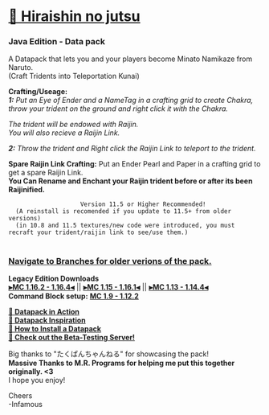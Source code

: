 # [🎥 Hiraishin no jutsu](https://youtu.be/dOuJNRJvqmY)
### Java Edition - Data pack  

A Datapack that lets you and your players become Minato Namikaze from Naruto.    
      (Craft Tridents into Teleportation Kunai)  

**Crafting/Useage:**   
_**1:** Put an Eye of Ender and a NameTag in a crafting grid to create Chakra, throw your trident on the ground and right click it with the Chakra._   

_The trident will be endowed with Raijin.   
You will also recieve a Raijin Link._  

_**2:** Throw the trident and Right click the Raijin Link to teleport to the trident._    

**Spare Raijin Link Crafting:** Put an Ender Pearl and Paper in a crafting grid to get a spare Raijin Link.    
      **You Can Rename and Enchant your Raijin trident before or after its been Raijinified.**  

                        Version 11.5 or Higher Recommended!  
      (A reinstall is recomended if you update to 11.5+ from older versions)  
      (in 10.8 and 11.5 textures/new code were introduced, you must recraft your trident/raijin link to see/use them.)
#

### [Navigate to Branches for older verions of the pack.](https://github.com/InfamousMusicify/Flying-Raijin/branches)

**Legacy Edition Downloads**  
**[⫸MC 1.16.2 - 1.16.4⫷](https://github.com/InfamousMusicify/Flying-Raijin/raw/Legacy/Raijin%20LV0.3.zip)** || **[⫸MC 1.15 - 1.16.1⫷](https://github.com/InfamousMusicify/Flying-Raijin/raw/Legacy/Raijin%20LV0.2.zip)** || **[⫸MC 1.13 - 1.14.4⫷](https://github.com/InfamousMusicify/Flying-Raijin/raw/Legacy/Raijin%20LV0.1.zip)**    
**Command Block setup:** **[MC 1.9 - 1.12.2](https://github.com/InfamousMusicify/Flying-Raijin/tree/MC-1.11-1.12.2)**  

**[🔗 Datapack in Action](https://youtu.be/dOuJNRJvqmY)  
[🔗 Datapack Inspiration](https://youtu.be/Fd_vSRkGlv8)  
[🔗 How to Install a Datapack](https://www.youtube.com/watch?v=4Dxzw12TQcg)    
[🔗 Check out the Beta-Testing Server!](https://bit.ly/2TizsgS)**  

Big thanks to "たくぱんちゃんねる" for showcasing the pack!  
**Massive Thanks to M.R. Programs for helping me put this together originally. <3**  
I hope you enjoy!  

Cheers  
-Infamous
